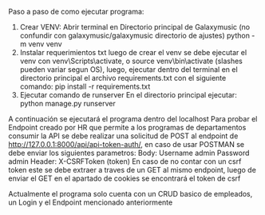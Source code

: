 Paso a paso de como ejecutar programa:
1. Crear VENV:
  Abrir terminal en Directorio principal de Galaxymusic (no confundir con galaxymusic/galaxymusic directorio de ajustes)
  python -m venv venv
2. Instalar requerimientos txt
  luego de crear el venv se debe ejecutar el venv con venv\Scripts\activate, o source venv\bin\activate (slashes pueden variar segun OS),
  luego, ejecutar dentro del terminal en el directorio principal el archivo requirements.txt con el siguiente comando:
  pip install -r requirements.txt
3. Ejecutar comando de runserver
  En el directorio principal ejecutar: python manage.py runserver

A continuación se ejecutará el programa dentro del localhost
Para probar el Endpoint creado por HR que permite a los programas de departamentos consumir la API se debe realizar una solicitud de POST al endpoint de http://127.0.0.1:8000/api/api-token-auth/,
en caso de usar POSTMAN se debe enviar los siguientes parametros:
  Body: Username admin
        Password admin
  Header: X-CSRFToken (token)
  En caso de no contar con un csrf token este se debe extraer a traves de un GET al mismo endpoint, luego de enviar el GET en el apartado de cookies se encontrará el token de csrf

Actualmente el programa solo cuenta con un CRUD basico de empleados, un Login y el Endpoint mencionado anteriormente

